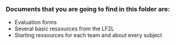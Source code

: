 ### Documents that you are going to find in this folder are:
- Evaluation forms 
- Several basic ressources from the LF2L
- Starting ressources for each team and about every subject 
